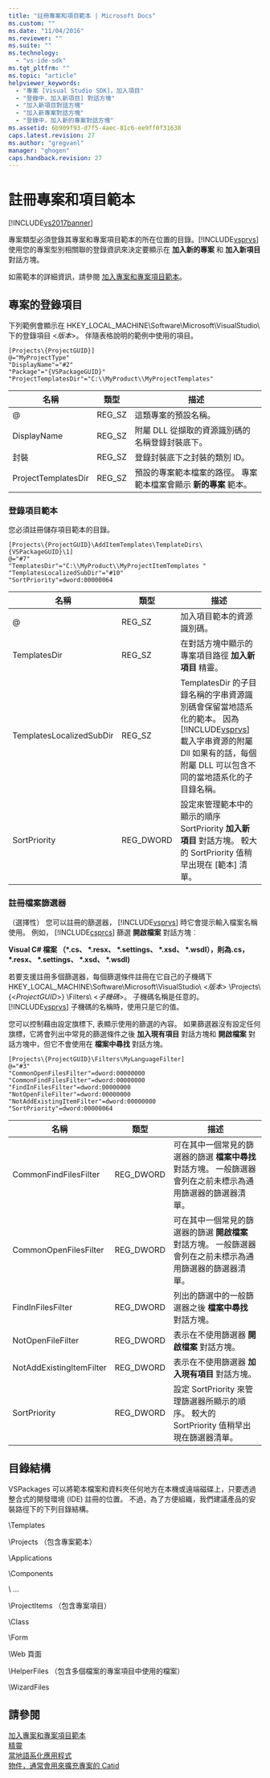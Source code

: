 ```yaml
---
title: "註冊專案和項目範本 | Microsoft Docs"
ms.custom: ""
ms.date: "11/04/2016"
ms.reviewer: ""
ms.suite: ""
ms.technology: 
  - "vs-ide-sdk"
ms.tgt_pltfrm: ""
ms.topic: "article"
helpviewer_keywords: 
  - "專案 [Visual Studio SDK]，加入項目"
  - "登錄中，加入新項目] 對話方塊"
  - "加入新項目對話方塊"
  - "加入新專案對話方塊"
  - "登錄中，加入新的專案對話方塊"
ms.assetid: 6b909f93-d7f5-4aec-81c6-ee9ff0f31638
caps.latest.revision: 27
ms.author: "gregvanl"
manager: "ghogen"
caps.handback.revision: 27
---
```

# 註冊專案和項目範本
[!INCLUDE[vs2017banner](../../code-quality/includes/vs2017banner.md)]

專案類型必須登錄其專案和專案項目範本的所在位置的目錄。[!INCLUDE[vsprvs](../../code-quality/includes/vsprvs_md.md)] 使用您的專案型別相關聯的登錄資訊來決定要顯示在 **加入新的專案** 和 **加入新項目** 對話方塊。  
  
 如需範本的詳細資訊，請參閱 [加入專案和專案項目範本](../../extensibility/internals/adding-project-and-project-item-templates.md)。  
  
## 專案的登錄項目  
 下列範例會顯示在 HKEY\_LOCAL\_MACHINE\\Software\\Microsoft\\VisualStudio\\ 下的登錄項目 \<*版本*\>。 伴隨表格說明的範例中使用的項目。  
  
```  
[Projects\{ProjectGUID}]  
@="MyProjectType"  
"DisplayName"="#2"  
"Package"="{VSPackageGUID}"  
"ProjectTemplatesDir"="C:\\MyProduct\\MyProjectTemplates"  
```  
  
|名稱|類型|描述|  
|--------|--------|--------|  
|@|REG\_SZ|這類專案的預設名稱。|  
|DisplayName|REG\_SZ|附屬 DLL 從擷取的資源識別碼的名稱登錄封裝底下。|  
|封裝|REG\_SZ|登錄封裝底下之封裝的類別 ID。|  
|ProjectTemplatesDir|REG\_SZ|預設的專案範本檔案的路徑。 專案範本檔案會顯示 **新的專案** 範本。|  
  
### 登錄項目範本  
 您必須註冊儲存項目範本的目錄。  
  
```  
[Projects\{ProjectGUID}\AddItemTemplates\TemplateDirs\{VSPackageGUID}\1]  
@="#7"  
"TemplatesDir"="C:\\MyProduct\\MyProjectItemTemplates "  
"TemplatesLocalizedSubDir"="#10"  
"SortPriority"=dword:00000064  
```  
  
|名稱|類型|描述|  
|--------|--------|--------|  
|@|REG\_SZ|加入項目範本的資源識別碼。|  
|TemplatesDir|REG\_SZ|在對話方塊中顯示的專案項目路徑 **加入新項目** 精靈。|  
|TemplatesLocalizedSubDir|REG\_SZ|TemplatesDir 的子目錄名稱的字串資源識別碼會保留當地語系化的範本。 因為 [!INCLUDE[vsprvs](../../code-quality/includes/vsprvs_md.md)] 載入字串資源的附屬 Dll 如果有的話，每個附屬 DLL 可以包含不同的當地語系化的子目錄名稱。|  
|SortPriority|REG\_DWORD|設定來管理範本中的顯示的順序 SortPriority **加入新項目** 對話方塊。 較大的 SortPriority 值稍早出現在 \[範本\] 清單。|  
  
### 註冊檔案篩選器  
 （選擇性） 您可以註冊的篩選器， [!INCLUDE[vsprvs](../../code-quality/includes/vsprvs_md.md)] 時它會提示輸入檔案名稱使用。 例如， [!INCLUDE[csprcs](../../data-tools/includes/csprcs_md.md)] 篩選 **開啟檔案** 對話方塊︰  
  
 **Visual C\# 檔案 （\*.cs、 \*.resx、 \*.settings、 \*.xsd、 \*.wsdl），則為.cs，\*.resx、 \*.settings、 \*.xsd、 \*.wsdl\)**  
  
 若要支援註冊多個篩選器，每個篩選條件註冊在它自己的子機碼下 HKEY\_LOCAL\_MACHINE\\Software\\Microsoft\\VisualStudio\\ \<*版本*\> \\Projects\\ {\<*ProjectGUID*\>} \\Filters\\ \<*子機碼*\>。 子機碼名稱是任意的。 [!INCLUDE[vsprvs](../../code-quality/includes/vsprvs_md.md)] 子機碼的名稱時，使用只是它的值。  
  
 您可以控制藉由設定旗標下, 表顯示使用的篩選的內容。 如果篩選器沒有設定任何旗標，它將會列出中常見的篩選條件之後 **加入現有項目** 對話方塊和 **開啟檔案** 對話方塊中，但它不會使用在 **檔案中尋找** 對話方塊。  
  
```  
[Projects\{ProjectGUID}\Filters\MyLanguageFilter]  
@="#3"  
"CommonOpenFilesFilter"=dword:00000000  
"CommonFindFilesFilter"=dword:00000000  
"FindInFilesFilter"=dword:00000000  
"NotOpenFileFilter"=dword:00000000  
"NotAddExistingItemFilter"=dword:00000000  
"SortPriority"=dword:00000064  
```  
  
|名稱|類型|描述|  
|--------|--------|--------|  
|CommonFindFilesFilter|REG\_DWORD|可在其中一個常見的篩選器的篩選 **檔案中尋找** 對話方塊。 一般篩選器會列在之前未標示為通用篩選器的篩選器清單。|  
|CommonOpenFilesFilter|REG\_DWORD|可在其中一個常見的篩選器的篩選 **開啟檔案** 對話方塊。 一般篩選器會列在之前未標示為通用篩選器的篩選器清單。|  
|FindInFilesFilter|REG\_DWORD|列出的篩選中的一般篩選器之後 **檔案中尋找** 對話方塊。|  
|NotOpenFileFilter|REG\_DWORD|表示在不使用篩選器 **開啟檔案** 對話方塊。|  
|NotAddExistingItemFilter|REG\_DWORD|表示在不使用篩選器 **加入現有項目** 對話方塊。|  
|SortPriority|REG\_DWORD|設定 SortPriority 來管理篩選器所顯示的順序。 較大的 SortPriority 值稍早出現在篩選器清單。|  
  
## 目錄結構  
 VSPackages 可以將範本檔案和資料夾任何地方在本機或遠端磁碟上，只要透過整合式的開發環境 \(IDE\) 註冊的位置。 不過，為了方便組織，我們建議產品的安裝路徑下的下列目錄結構。  
  
 \\Templates  
  
 \\Projects （包含專案範本）  
  
 \\Applications  
  
 \\Components  
  
 \\ ...  
  
 \\ProjectItems （包含專案項目）  
  
 \\Class  
  
 \\Form  
  
 \\Web 頁面  
  
 \\HelperFiles （包含多個檔案的專案項目中使用的檔案）  
  
 \\WizardFiles  
  
## 請參閱  
 [加入專案和專案項目範本](../../extensibility/internals/adding-project-and-project-item-templates.md)   
 [精靈](../../extensibility/internals/wizards.md)   
 [當地語系化應用程式](../../ide/localizing-applications.md)   
 [物件，通常會用來擴充專案的 Catid](../../extensibility/internals/catids-for-objects-that-are-typically-used-to-extend-projects.md)